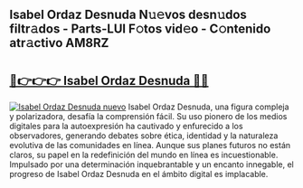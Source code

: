 ## Isabel Ordaz Desnuda N𝚞𝚎vos desn𝚞dos filtr𝚊dos - Parts-LUl F𝚘tos vid𝚎o - C𝚘ntenido atr𝚊ctivo AM8RZ

# <h2><a href="http://mb332g.tromn.icu/?c=Isabel+Ordaz+Desnuda">🔗👉👉👉 Isabel Ordaz Desnuda 🔗🔗</a></h2>

[![Isabel Ordaz Desnuda nuevo](https://i.imgur.com/pEAQMta.gif)](http://mb332g.tromn.icu/?c=Isabel+Ordaz+Desnuda)
Isabel Ordaz Desnuda, una figura compleja y polarizadora, desafía la comprensión fácil. Su uso pionero de los medios digitales para la autoexpresión ha cautivado y enfurecido a los observadores, generando debates sobre ética, identidad y la naturaleza evolutiva de las comunidades en línea. Aunque sus planes futuros no están claros, su papel en la redefinición del mundo en línea es incuestionable. Impulsado por una determinación inquebrantable y un encanto innegable, el progreso de Isabel Ordaz Desnuda en el ámbito digital es implacable.
